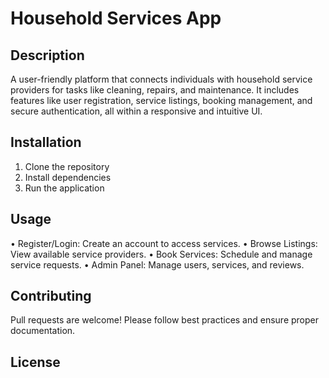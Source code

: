 # Household Services App

## Description
A user-friendly platform that connects individuals with household service providers for tasks like cleaning, repairs, and maintenance. It includes features like user registration, service listings, booking management, and secure authentication, all within a responsive and intuitive UI.

## Installation
1. Clone the repository
2. Install dependencies
3. Run the application

## Usage
•⁠  ⁠Register/Login: Create an account to access services.
	•	Browse Listings: View available service providers.
	•	Book Services: Schedule and manage service requests.
	•	Admin Panel: Manage users, services, and reviews.


## Contributing
Pull requests are welcome! Please follow best practices and ensure proper documentation.

## License

